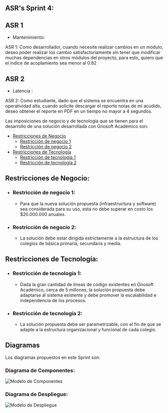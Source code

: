 ## ASR's Sprint 4: 
  ## ASR 1 
  * Mantenimiento:

  ASR 1: Como desarrollador, cuando necesite realizar cambios en un módulo,  deseo poder realizar los cambio satisfactoriamente sin tener que modificar muchas dependencias en otros módulos del proyecto, para esto, quiero que el índice de acoplamiento sea menor al 0.82 

  ## ASR 2
  *  Latencia : 

ASR 2: Como estudiante, dado que el sistema se encuentra en una operatividad alta, cuando solicite descargar el reporte notas de mi acudido, deseo obtener el reporte en PDF en un tiempo no mayor a 4 segundos.

  
Las imposiciones de negocio y de tecnología que se tienen para el desarrollo de una solución desarrollada con Gnosoft Académico son:

* [Restricciones de Negocio](#Restricciones-de-negocio)
   * [Restricción de negocio 1](#Restricción-de-negocio-1) 
   * [Restricción de negocio 2](#Restricción-de-negocio-2) 
* [Restricciones de Tecnología](#Restricciones-de-tecnología)
   * [Restricción de tecnología 1](#Restricción-de-tecnología-1) 
   * [Restricción de tecnología 2](#Restricción-de-tecnología-2) 

## Restricciones de Negocio: 

  * ### Restricción de negocio 1:
     - Para que la nueva solución propuesta (infraestructura y software) sea considerada para su uso, esta no debe superar en costo los $20.000.000 anuales.
  * ### Restricción de negocio 2:
     - La solución debe estar dirigida estrictamente a la estructura de los colegios de básica primaria, secundaria y media.

## Restricciones de Tecnología:

  * ### Restricción de tecnología 1:
     - Dada la gran cantidad de líneas de código existentes en Gnosoft Académico, cerca de 5 millones, la solución propuesta debe adaptarse al sistema 
       existente y debe promover la escalabilidad e independencia de los procesos.
  * ### Restricción de tecnología 2:
     - La solución propuesta debe ser parametrizable, con el fin de que se adapte a la estructura organizacional y funcional de cada colegio.

## Diagramas
  
   Los diagramas propuestos en este Sprint son:
   
   ### Diagrama de Componentes:
     
   ![Modelo de Componentes](https://cdn.discordapp.com/attachments/752216132488003716/850546451163381810/Modelo_de_Componentes_VF.jpeg)
     
   ### Diagrama de Despliegue:
   
   ![Modelo de Despliegue](https://cdn.discordapp.com/attachments/763589972749582336/850583064450039858/Modelo_de_Despliegue_VF.jpeg)
   

